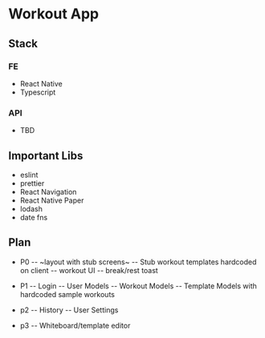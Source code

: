 # Workout App

## Stack

### FE
- React Native
- Typescript

### API
- TBD

## Important Libs
- eslint
- prettier
- React Navigation
- React Native Paper
- lodash
- date fns

## Plan
- P0
-- ~layout with stub screens~
-- Stub workout templates hardcoded on client
-- workout UI
-- break/rest toast

- P1
-- Login
-- User Models
-- Workout Models
-- Template Models with hardcoded sample workouts

- p2
-- History
-- User Settings

- p3
-- Whiteboard/template editor